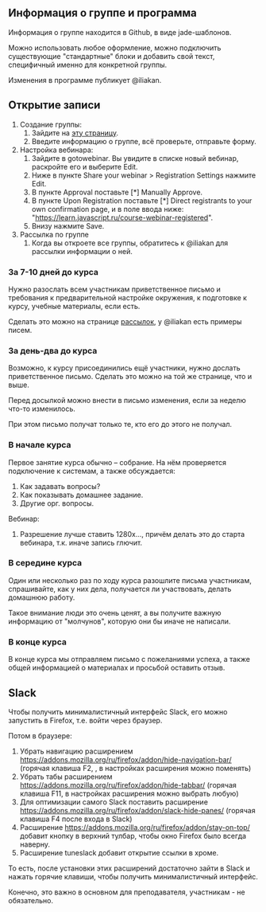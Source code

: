 <!--
 - У юзера преподавателя:
   - roles: ["teacher"]
   - profileTabsEnabled: ["courses"]
   - teacherEmail: my@email.com - в отличие от email (скрытый email аккаунта) и publicEmail (публичный в профиле), этот email для коммуникации по курсам, публикуется для курсантов.
   - isTeacherFrontpage: true - для преподавателя, который давно ведёт курсы
   - gotowebinar - данные gotowebinar-организатора
 - Для получения данных gotowebinar, от имени юзера зайти на:
   - https://api.citrixonline.com/oauth/authorize?client_id=5Ven6FoiKXuDfNWYroB95v2xWYJqlFfT
   - с полученным кодом (заменить его в конце строки ниже):
     curl -X POST -H "Accept:application/json" -H "Content-Type: application/x-www-form-urlencoded" "https://api.citrixonline.com/oauth/access_token" -d 'grant_type=authorization_code&client_id=5Ven6FoiKXuDfNWYroB95v2xWYJqlFfT&code=КОД'
   - JSON-результат в свойство юзера gotowebinar
 - В коллекции courseTeacher должна быть запись о курсе, который он ведёт
 - На https://global.gotowebinar.com, go to Settings > Recording tab and select "Save recordings online (beta)".
-->

## Информация о группе и программа

Информация о группе находится в Github, в виде jade-шаблонов.

Можно использовать любое оформление, можно подключить существующие "стандартные" блоки и добавить свой текст, специфичный именно для конкретной группы.

Изменения в программе публикует @iliakan.

## Открытие записи

1. Создание группы:
    1. Зайдите на [эту страницу](/courses/teacher/group-create).
    2. Введите информацию о группе, всё проверьте, отправьте форму.
2. Настройка вебинара:
    1. Зайдите в gotowebinar. Вы увидите в списке новый вебинар, раскройте его и выберите Edit.
    2. Ниже в пункте Share your webinar > Registration Settings нажмите Edit.
    3. В пункте Approval поставьте [*] Manually Approve.
    4. В пункте Upon Registration поставьте [*] Direct registrants to your own confirmation page, и в поле ввода ниже: "https://learn.javascript.ru/course-webinar-registered".
    5. Внизу нажмите Save.
3. Рассылка по группе
    1. Когда вы откроете все группы, обратитесь к @iliakan для рассылки информации о ней.

### За 7-10 дней до курса

Нужно разослать всем участникам приветственное письмо и требования к предварительной настройке окружения,
к подготовке к курсу, учебные материалы, если есть.

Сделать это можно на странице [рассылок](/newsletter/admin/newsletter-releases), у @iliakan есть примеры писем.

### За день-два до курса

Возможно, к курсу присоединились ещё участники, нужно дослать приветственное письмо. Сделать это можно на той же странице, что и выше.

Перед досылкой можно внести в письмо изменения, если за неделю что-то изменилось.

При этом письмо получат только те, кто его до этого не получал.

### В начале курса

Первое занятие курса обычно – собрание. На нём проверяется подключение к системам, а также обсуждается:

1. Как задавать вопросы?
2. Как показывать домашнее задание.
3. Другие орг. вопросы.

Вебинар:

1. Разрешение лучше ставить 1280x..., причём делать это до старта вебинара, т.к. иначе запись глючит.

### В середине курса

Один или несколько раз по ходу курса разошлите письма участникам, спрашивайте, как у них дела, получается ли участвовать, делать домашнюю работу.

Такое внимание люди это очень ценят, а вы получите важную информацию от "молчунов", которую они бы иначе не написали.

### В конце курса

В конце курса мы отправляем письмо с пожеланиями успеха, а также общей информацией о материалах и просьбой оставить отзыв.

## Slack

Чтобы получить минималистичный интерфейс Slack, его можно запустить в Firefox, т.е. войти через браузер.

Потом в браузере:

1. Убрать навигацию расширением <https://addons.mozilla.org/ru/firefox/addon/hide-navigation-bar/> (горячая клавиша F2, , в настройках расширения можно поменять)
2. Убрать табы расширением <https://addons.mozilla.org/ru/firefox/addon/hide-tabbar/> (горячая клавиша F11, в настройках расширения можно выбрать любую)
3. Для оптимизации самого Slack поставить расширение <https://addons.mozilla.org/ru/firefox/addon/slack-hide-panes/> (горячая клавиша F4 после входа в Slack)
4. Расширение <https://addons.mozilla.org/ru/firefox/addon/stay-on-top/> добавит кнопку в верхний тулбар, чтобы окно Firefox было всегда наверну.
5. Расширение tuneslack добавит открытие ссылки в хроме.

То есть, после установки этих расширений достаточно зайти в Slack и нажать горячие клавиши, чтобы получить минималистичный интерфейс.

Конечно, это важно в основном для преподавателя, участникам - не обязательно.

